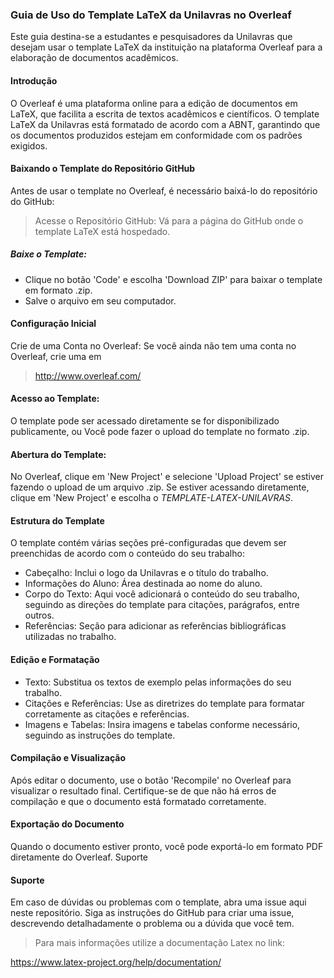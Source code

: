 ### Guia de Uso do Template LaTeX da Unilavras no Overleaf
Este guia destina-se a estudantes e pesquisadores da Unilavras que desejam usar o template LaTeX da instituição na plataforma Overleaf para a elaboração de documentos acadêmicos.

#### Introdução
O Overleaf é uma plataforma online para a edição de documentos em LaTeX, que facilita a escrita de textos acadêmicos e científicos. O template LaTeX da Unilavras está formatado de acordo com a ABNT, garantindo que os documentos produzidos estejam em conformidade com os padrões exigidos.

#### Baixando o Template do Repositório GitHub
Antes de usar o template no Overleaf, é necessário baixá-lo do repositório do GitHub:

> Acesse o Repositório GitHub: Vá para a página do GitHub onde o template LaTeX está hospedado.

##### Baixe o Template:

- Clique no botão 'Code' e escolha 'Download ZIP' para baixar o template em formato .zip.
- Salve o arquivo em seu computador.

#### Configuração Inicial

Crie de uma Conta no Overleaf: Se você ainda não tem uma conta no Overleaf, crie uma em 

> http://www.overleaf.com/

#### Acesso ao Template:

O template pode ser acessado diretamente se for disponibilizado publicamente, ou
Você pode fazer o upload do template no formato .zip.

#### Abertura do Template:

No Overleaf, clique em 'New Project' e selecione 'Upload Project' se estiver fazendo o upload de um arquivo .zip.
Se estiver acessando diretamente, clique em 'New Project' e escolha o *TEMPLATE-LATEX-UNILAVRAS*.

#### Estrutura do Template
O template contém várias seções pré-configuradas que devem ser preenchidas de acordo com o conteúdo do seu trabalho:

- Cabeçalho: Inclui o logo da Unilavras e o título do trabalho.
- Informações do Aluno: Área destinada ao nome do aluno.
- Corpo do Texto: Aqui você adicionará o conteúdo do seu trabalho, seguindo as direções do template para citações, parágrafos, entre outros.
- Referências: Seção para adicionar as referências bibliográficas utilizadas no trabalho.

#### Edição e Formatação

- Texto: Substitua os textos de exemplo pelas informações do seu trabalho.
- Citações e Referências: Use as diretrizes do template para formatar corretamente as citações e referências.
- Imagens e Tabelas: Insira imagens e tabelas conforme necessário, seguindo as instruções do template.

#### Compilação e Visualização

Após editar o documento, use o botão 'Recompile' no Overleaf para visualizar o resultado final.
Certifique-se de que não há erros de compilação e que o documento está formatado corretamente.

#### Exportação do Documento

Quando o documento estiver pronto, você pode exportá-lo em formato PDF diretamente do Overleaf.
Suporte

#### Suporte

Em caso de dúvidas ou problemas com o template, abra uma issue aqui neste repositório. Siga as instruções do GitHub para criar uma issue, descrevendo detalhadamente o problema ou a dúvida que você tem.

> Para mais informações utilize a documentação Latex  no link:

https://www.latex-project.org/help/documentation/ 